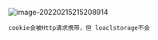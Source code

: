 ![image-20220215215208914](C:\Users\zayn\AppData\Roaming\Typora\typora-user-images\image-20220215215208914.png)

`cookie会被Http请求携带，但 loaclstorage不会`